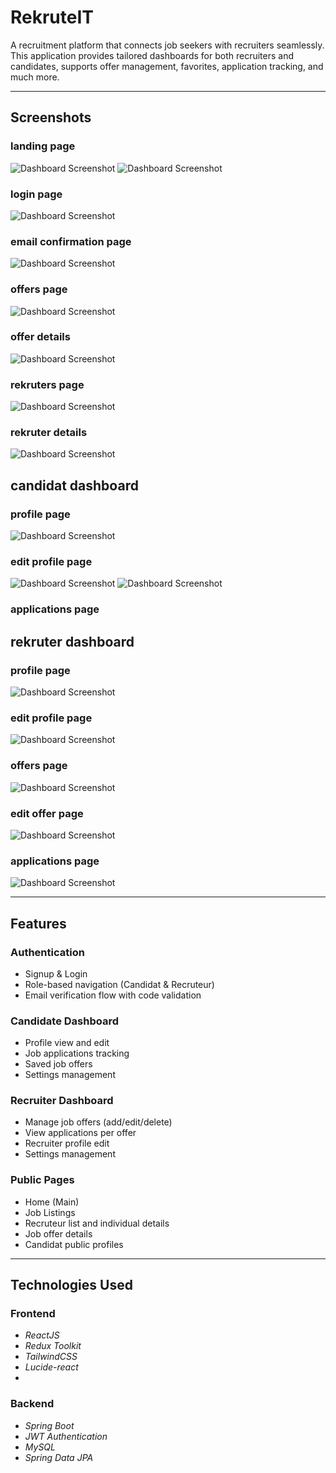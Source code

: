 # RekruteIT

A recruitment platform that connects job seekers with recruiters seamlessly. This application provides tailored dashboards for both recruiters and candidates, supports offer management, favorites, application tracking, and much more.

---

## Screenshots

### landing page
![Dashboard Screenshot](./docs/images/image1.png)
![Dashboard Screenshot](./docs/images/image2.png)
### login page
![Dashboard Screenshot](./docs/images/image3.png)
### email confirmation page
![Dashboard Screenshot](./docs/images/image3.1.png)
### offers page
![Dashboard Screenshot](./docs/images/image4.png)
### offer details
![Dashboard Screenshot](./docs/images/image6.png)
### rekruters page
![Dashboard Screenshot](./docs/images/image8.png)
### rekruter details
![Dashboard Screenshot](./docs/images/image9.png)
## candidat dashboard
### profile page
![Dashboard Screenshot](./docs/images/image10.png)
### edit profile page
![Dashboard Screenshot](./docs/images/image11.png)
![Dashboard Screenshot](./docs/images/image12.png)
### applications page

## rekruter dashboard
### profile page
![Dashboard Screenshot](./docs/images/image15.png)
### edit profile page
![Dashboard Screenshot](./docs/images/image16.png)
### offers page
![Dashboard Screenshot](./docs/images/image17.png)
### edit offer page
![Dashboard Screenshot](./docs/images/image18.png)
### applications page
![Dashboard Screenshot](./docs/images/image19.png)

---

## Features

### Authentication

- Signup & Login
- Role-based navigation (Candidat & Recruteur)
- Email verification flow with code validation

### Candidate Dashboard

- Profile view and edit
- Job applications tracking
- Saved job offers
- Settings management

### Recruiter Dashboard

- Manage job offers (add/edit/delete)
- View applications per offer
- Recruiter profile edit
- Settings management

### Public Pages

- Home (Main)
- Job Listings
- Recruteur list and individual details
- Job offer details
- Candidat public profiles

---

##  Technologies Used

### Frontend

- *ReactJS*
- *Redux Toolkit*
- *TailwindCSS*
- *Lucide-react*
- 
### Backend

- *Spring Boot*
- *JWT Authentication*
- *MySQL*
- *Spring Data JPA*


